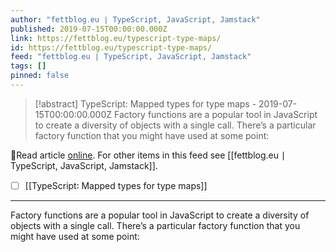 ```yaml
---
author: "fettblog․eu ∣ TypeScript, JavaScript, Jamstack"
published: 2019-07-15T00:00:00.000Z
link: https://fettblog.eu/typescript-type-maps/
id: https://fettblog.eu/typescript-type-maps/
feed: "fettblog․eu ∣ TypeScript, JavaScript, Jamstack"
tags: []
pinned: false
---
```

> [!abstract] TypeScript: Mapped types for type maps - 2019-07-15T00:00:00.000Z
> Factory functions are a popular tool in JavaScript to create a diversity of objects with a single call. There’s a particular factory function that you might have used at some point:

🔗Read article [online](https://fettblog.eu/typescript-type-maps/). For other items in this feed see [[fettblog․eu ∣ TypeScript, JavaScript, Jamstack]].

- [ ] [[TypeScript꞉ Mapped types for type maps]]
- - -
Factory functions are a popular tool in JavaScript to create a diversity of objects with a single call. There’s a particular factory function that you might have used at some point:

